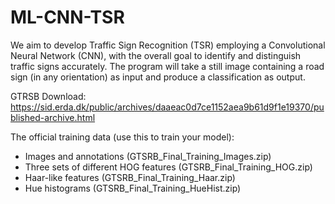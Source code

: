 # ML-CNN-TSR
We aim to develop Traffic Sign Recognition (TSR) employing a Convolutional Neural Network (CNN), with the overall goal to identify and distinguish traffic signs accurately. The program will take a still image containing a road sign (in any orientation) as input and produce a classification as output. 

GTRSB Download: https://sid.erda.dk/public/archives/daaeac0d7ce1152aea9b61d9f1e19370/published-archive.html

The official training data (use this to train your model):
 - Images and annotations (GTSRB_Final_Training_Images.zip)
 - Three sets of different HOG features (GTSRB_Final_Training_HOG.zip)
 - Haar-like features (GTSRB_Final_Training_Haar.zip)
 - Hue histograms (GTSRB_Final_Training_HueHist.zip)
